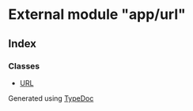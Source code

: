 # External module "app/url"


## Index

### Classes
* [URL](../classes/_app_url_.url.md)


Generated using [TypeDoc](http://typedoc.io)
